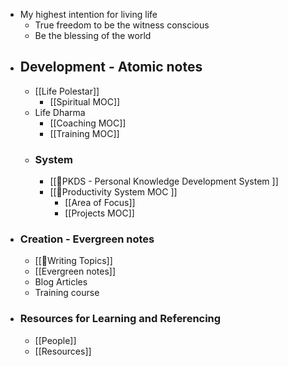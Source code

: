- My highest intention for living life
    - True freedom to be the witness conscious
    - Be the blessing of the world
- ## Development - Atomic notes
    - [[Life Polestar]]
        - [[Spiritual MOC]]
    - Life Dharma
        - [[Coaching MOC]]
        - [[Training MOC]]
    - ### System
        - [[🌱PKDS - Personal Knowledge Development System ]]
        - [[🧭Productivity System MOC ]]
            - [[Area of Focus]]
            - [[Projects MOC]]
- ### Creation - Evergreen notes
    - [[🧭Writing Topics]]
    - [[Evergreen notes]]
    - Blog Articles
    - Training course
- ### Resources for Learning and Referencing
    - [[People]]
    - [[Resources]]
